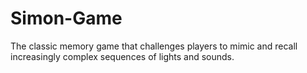 # Simon-Game
The classic memory game that challenges players to mimic and recall increasingly complex sequences of lights and sounds.
